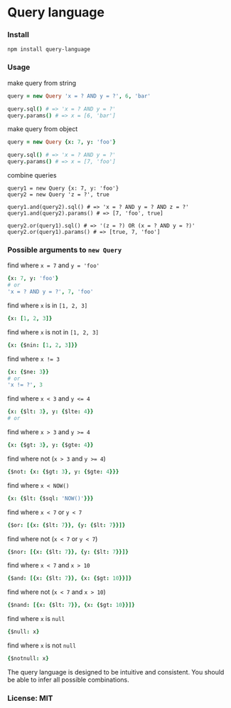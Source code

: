 # Query language

### Install

    npm install query-language

### Usage

make query from string

```coffeescript
query = new Query 'x = ? AND y = ?', 6, 'bar'

query.sql() # => 'x = ? AND y = ?'
query.params() # => x = [6, 'bar']
```

make query from object

```coffeescript
query = new Query {x: 7, y: 'foo'}

query.sql() # => 'x = ? AND y = ?'
query.params() # => x = [7, 'foo']
```

combine queries

```
query1 = new Query {x: 7, y: 'foo'}
query2 = new Query 'z = ?', true

query1.and(query2).sql() # => 'x = ? AND y = ? AND z = ?'
query1.and(query2).params() # => [7, 'foo', true]

query2.or(query1).sql() # => '(z = ?) OR (x = ? AND y = ?)'
query2.or(query1).params() # => [true, 7, 'foo']
```

### Possible arguments to `new Query`

find where `x = 7` and `y = 'foo'`

```coffeescript
{x: 7, y: 'foo'}
# or
'x = ? AND y = ?', 7, 'foo'
```

find where `x` is in `[1, 2, 3]`

```coffeescript
{x: [1, 2, 3]}
```

find where `x` is not in `[1, 2, 3]`

```coffeescript
{x: {$nin: [1, 2, 3]}}
```

find where `x != 3`

```coffeescript
{x: {$ne: 3}}
# or
'x != ?', 3
```

find where `x < 3` and `y <= 4`

```coffeescript
{x: {$lt: 3}, y: {$lte: 4}}
# or
```

find where `x > 3` and `y >= 4`

```coffeescript
{x: {$gt: 3}, y: {$gte: 4}}
```

find where not (`x > 3` and `y >= 4`)

```coffeescript
{$not: {x: {$gt: 3}, y: {$gte: 4}}}
```

find where `x < NOW()`

```coffeescript
{x: {$lt: {$sql: 'NOW()'}}}
```

find where `x < 7` or `y < 7`

```coffeescript
{$or: [{x: {$lt: 7}}, {y: {$lt: 7}}]}
```

find where not (`x < 7` or `y < 7`)

```coffeescript
{$nor: [{x: {$lt: 7}}, {y: {$lt: 7}}]}
```

find where `x < 7` and `x > 10`

```coffeescript
{$and: [{x: {$lt: 7}}, {x: {$gt: 10}}]}
```

find where not (`x < 7` and `x > 10`)

```coffeescript
{$nand: [{x: {$lt: 7}}, {x: {$gt: 10}}]}
```

find where `x` is `null`

```coffeescript
{$null: x}
```

find where `x` is not `null`

```coffeescript
{$notnull: x}
```

The query language is designed to be intuitive and consistent.
You should be able to infer all possible combinations.

### License: MIT
